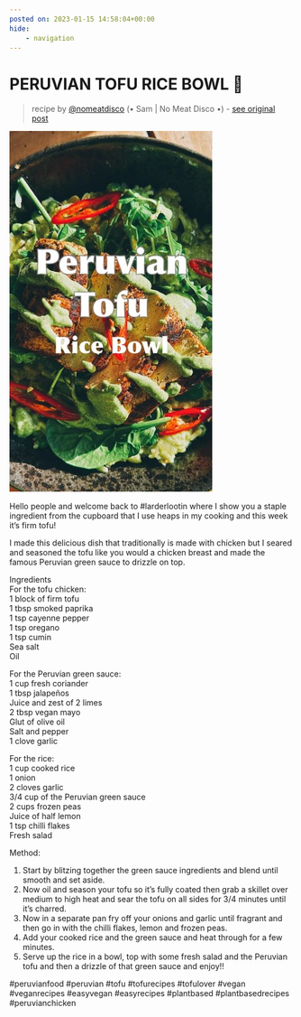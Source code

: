 ```yaml
---
posted on: 2023-01-15 14:58:04+00:00
hide:
    - navigation
---
```


# PERUVIAN TOFU RICE BOWL 🍗  

> recipe by [@nomeatdisco](https://www.instagram.com/nomeatdisco/) 
(• Sam | No Meat Disco •) - [see original post](https://instagram.com/p/CncJ-0ChsYY)

![](../img/nomeatdisco_15-01-2023_1401.png)

  
Hello people and welcome back to \#larderlootin where I show you a staple ingredient from the cupboard that I use heaps in my cooking and this week it’s firm tofu!   
  
I made this delicious dish that traditionally is made with chicken but I seared and seasoned the tofu like you would a chicken breast and made the famous Peruvian green sauce to drizzle on top.  
  
Ingredients   
For the tofu chicken:  
1 block of firm tofu  
1 tbsp smoked paprika  
1 tsp cayenne pepper  
1 tsp oregano  
1 tsp cumin  
Sea salt   
Oil  
  
For the Peruvian green sauce:  
1 cup fresh coriander  
1 tbsp jalapeños   
Juice and zest of 2 limes  
2 tbsp vegan mayo  
Glut of olive oil  
Salt and pepper  
1 clove garlic  
  
For the rice:  
1 cup cooked rice  
1 onion  
2 cloves garlic  
3/4 cup of the Peruvian green sauce  
2 cups frozen peas  
Juice of half lemon  
1 tsp chilli flakes  
Fresh salad  
  
Method:  
1. Start by blitzing together the green sauce ingredients and blend until smooth and set aside.  
2. Now oil and season your tofu so it’s fully coated then grab a skillet over medium to high heat and sear the tofu on all sides for 3/4 minutes until it’s charred.  
3. Now in a separate pan fry off your onions and garlic until fragrant and then go in with the chilli flakes, lemon and frozen peas.  
4. Add your cooked rice and the green sauce and heat through for a few minutes.  
5. Serve up the rice in a bowl, top with some fresh salad and the Peruvian tofu and then a drizzle of that green sauce and enjoy!!   
  
\#peruvianfood \#peruvian \#tofu \#tofurecipes \#tofulover \#vegan \#veganrecipes \#easyvegan \#easyrecipes \#plantbased \#plantbasedrecipes \#peruvianchicken   